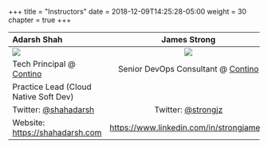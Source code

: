 +++
title = "Instructors"
date = 2018-12-09T14:25:28-05:00
weight = 30
chapter = true
+++

Adarsh Shah   |James Strong
| :---        |    :----:   
![](/images/adarsh.png) |![](/images/james.jpg)
Tech Principal @ [Contino](https://contino.io) | Senior DevOps Consultant @ [Contino](https://contino.io)
Practice Lead (Cloud Native Soft Dev) | 
Twitter: [@shahadarsh](https://twitter.com/shahadarsh) | Twitter: [@strongjz](https://twitter.com/strongjz)
Website: https://shahadarsh.com  |  https://www.linkedin.com/in/strongjames/








